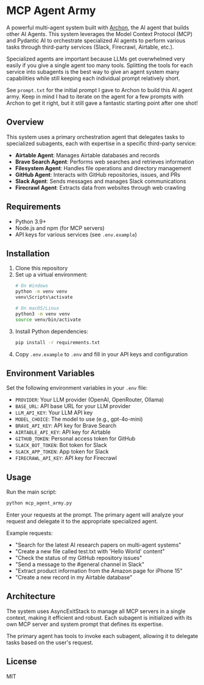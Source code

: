# MCP Agent Army

A powerful multi-agent system built with [Archon](https://github.com/coleam00/Archon), the AI agent that builds other AI Agents. This system leverages the Model Context Protocol (MCP) and Pydantic AI to orchestrate specialized AI agents to perform various tasks through third-party services (Slack, Firecrawl, Airtable, etc.).

Specialized agents are important because LLMs get overwhelmed very easily if you give a single agent too many tools.
Splitting the tools for each service into subagents is the best way to give an agent system many capabilities while
still keeping each individual prompt relatively short.

See `prompt.txt` for the initial prompt I gave to Archon to build this AI agent army. Keep in mind I had to iterate on the agent for a few prompts with Archon to get it right, but it still gave a fantastic starting point after one shot!

## Overview

This system uses a primary orchestration agent that delegates tasks to specialized subagents, each with expertise in a specific third-party service:

- **Airtable Agent**: Manages Airtable databases and records
- **Brave Search Agent**: Performs web searches and retrieves information
- **Filesystem Agent**: Handles file operations and directory management
- **GitHub Agent**: Interacts with GitHub repositories, issues, and PRs
- **Slack Agent**: Sends messages and manages Slack communications
- **Firecrawl Agent**: Extracts data from websites through web crawling

## Requirements

- Python 3.9+
- Node.js and npm (for MCP servers)
- API keys for various services (see `.env.example`)

## Installation

1. Clone this repository
2. Set up a virtual environment:
   ```bash
   # On Windows
   python -m venv venv
   venv\Scripts\activate

   # On macOS/Linux
   python3 -m venv venv
   source venv/bin/activate
   ```
3. Install Python dependencies:
   ```bash
   pip install -r requirements.txt
   ```
4. Copy `.env.example` to `.env` and fill in your API keys and configuration

## Environment Variables

Set the following environment variables in your `.env` file:

- `PROVIDER`: Your LLM provider (OpenAI, OpenRouter, Ollama)
- `BASE_URL`: API base URL for your LLM provider
- `LLM_API_KEY`: Your LLM API key
- `MODEL_CHOICE`: The model to use (e.g., gpt-4o-mini)
- `BRAVE_API_KEY`: API key for Brave Search
- `AIRTABLE_API_KEY`: API key for Airtable
- `GITHUB_TOKEN`: Personal access token for GitHub
- `SLACK_BOT_TOKEN`: Bot token for Slack
- `SLACK_APP_TOKEN`: App token for Slack
- `FIRECRAWL_API_KEY`: API key for Firecrawl

## Usage

Run the main script:

```bash
python mcp_agent_army.py
```

Enter your requests at the prompt. The primary agent will analyze your request and delegate it to the appropriate specialized agent.

Example requests:
- "Search for the latest AI research papers on multi-agent systems"
- "Create a new file called test.txt with 'Hello World' content"
- "Check the status of my GitHub repository issues"
- "Send a message to the #general channel in Slack"
- "Extract product information from the Amazon page for iPhone 15"
- "Create a new record in my Airtable database"

## Architecture

The system uses AsyncExitStack to manage all MCP servers in a single context, making it efficient and robust. Each subagent is initialized with its own MCP server and system prompt that defines its expertise.

The primary agent has tools to invoke each subagent, allowing it to delegate tasks based on the user's request.

## License

MIT
